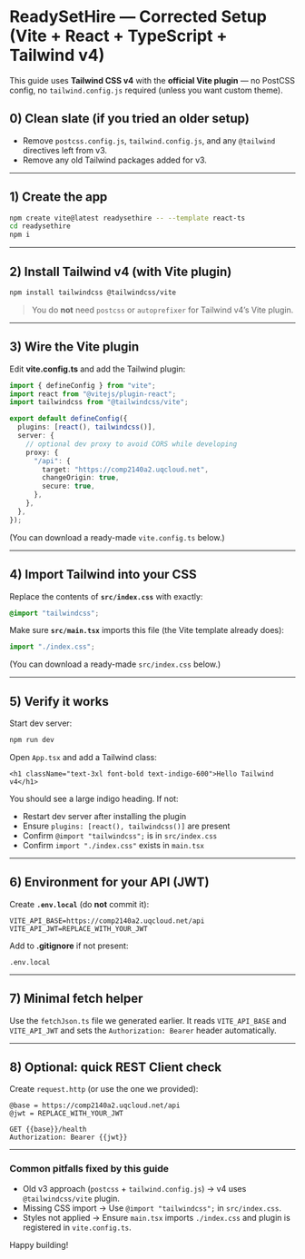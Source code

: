# ReadySetHire — **Corrected** Setup (Vite + React + TypeScript + Tailwind v4)

This guide uses **Tailwind CSS v4** with the **official Vite plugin** — no PostCSS config, no `tailwind.config.js` required (unless you want custom theme).

## 0) Clean slate (if you tried an older setup)
- Remove `postcss.config.js`, `tailwind.config.js`, and any `@tailwind` directives left from v3.
- Remove any old Tailwind packages added for v3.

---

## 1) Create the app
```bash
npm create vite@latest readysethire -- --template react-ts
cd readysethire
npm i
```

---

## 2) Install Tailwind v4 (with Vite plugin)
```bash
npm install tailwindcss @tailwindcss/vite
```

> You do **not** need `postcss` or `autoprefixer` for Tailwind v4’s Vite plugin.

---

## 3) Wire the Vite plugin
Edit **vite.config.ts** and add the Tailwind plugin:

```ts
import { defineConfig } from "vite";
import react from "@vitejs/plugin-react";
import tailwindcss from "@tailwindcss/vite";

export default defineConfig({
  plugins: [react(), tailwindcss()],
  server: {
    // optional dev proxy to avoid CORS while developing
    proxy: {
      "/api": {
        target: "https://comp2140a2.uqcloud.net",
        changeOrigin: true,
        secure: true,
      },
    },
  },
});
```

(You can download a ready-made `vite.config.ts` below.)

---

## 4) Import Tailwind into your CSS
Replace the contents of **`src/index.css`** with exactly:

```css
@import "tailwindcss";
```

Make sure **`src/main.tsx`** imports this file (the Vite template already does):
```ts
import "./index.css";
```

(You can download a ready-made `src/index.css` below.)

---

## 5) Verify it works
Start dev server:
```bash
npm run dev
```

Open `App.tsx` and add a Tailwind class:
```tsx
<h1 className="text-3xl font-bold text-indigo-600">Hello Tailwind v4</h1>
```

You should see a large indigo heading. If not:
- Restart dev server after installing the plugin
- Ensure `plugins: [react(), tailwindcss()]` are present
- Confirm `@import "tailwindcss";` is in `src/index.css`
- Confirm `import "./index.css"` exists in `main.tsx`

---

## 6) Environment for your API (JWT)
Create **`.env.local`** (do **not** commit it):
```
VITE_API_BASE=https://comp2140a2.uqcloud.net/api
VITE_API_JWT=REPLACE_WITH_YOUR_JWT
```

Add to **.gitignore** if not present:
```
.env.local
```

---

## 7) Minimal fetch helper
Use the `fetchJson.ts` file we generated earlier. It reads `VITE_API_BASE` and `VITE_API_JWT` and sets the `Authorization: Bearer` header automatically.

---

## 8) Optional: quick REST Client check
Create `request.http` (or use the one we provided):
```http
@base = https://comp2140a2.uqcloud.net/api
@jwt = REPLACE_WITH_YOUR_JWT

GET {{base}}/health
Authorization: Bearer {{jwt}}
```

---

### Common pitfalls fixed by this guide
- Old v3 approach (`postcss` + `tailwind.config.js`) → v4 uses `@tailwindcss/vite` plugin.
- Missing CSS import → Use `@import "tailwindcss";` in `src/index.css`.
- Styles not applied → Ensure `main.tsx` imports `./index.css` and plugin is registered in `vite.config.ts`.

Happy building!

